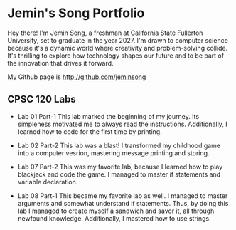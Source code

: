 
# Jemin's Song Portfolio

Hey there! I'm Jemin Song, a freshman at California State Fullerton University, set to graduate in the year 2027. I'm drawn to computer science because it's a dynamic world where creativity and problem-solving collide. It's thrilling to explore how technology shapes our future and to be part of the innovation that drives it forward.

My Github page is http://github.com/jeminsong

## CPSC 120 Labs

* Lab 01 Part-1
  This lab marked the beginning of my journey. Its simpleness motivated me to always read the instructions. Additionally, I learned how to code for the first time by printing.

* Lab 02 Part-2
  This lab was a blast! I transformed my childhood game into a computer vesrion, mastering message printing and storing.

* Lab 07 Part-2
  This was my favorite lab, because I learned how to play blackjack and code the game. I managed to master if statements and variable declaration.

* Lab 08 Part-1
  This became my favorite lab as well. I managed to master arguments and somewhat understand if statements. Thus, by doing this lab I managed to create myself a sandwich and savor it, all through newfound knowledge. Additionally, I mastered how to use strings.
